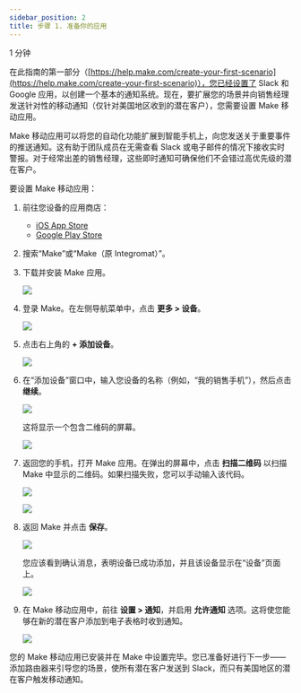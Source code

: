 ```yaml
---
sidebar_position: 2
title: 步骤 1. 准备你的应用
---
```


1 分钟

在此指南的第一部分（[https://help.make.com/create-your-first-scenario](https://help.make.com/create-your-first-scenario)），您已经设置了 Slack 和 Google 应用，以创建一个基本的通知系统。现在，要扩展您的场景并向销售经理发送针对性的移动通知（仅针对美国地区收到的潜在客户），您需要设置 Make 移动应用。

Make 移动应用可以将您的自动化功能扩展到智能手机上，向您发送关于重要事件的推送通知。这有助于团队成员在无需查看 Slack 或电子邮件的情况下接收实时警报。对于经常出差的销售经理，这些即时通知可确保他们不会错过高优先级的潜在客户。

要设置 Make 移动应用：

1. 前往您设备的应用商店：
   - [iOS App Store](https://apps.apple.com/app/integromat/id1178593383 "iOS App Store")
   - [Google Play Store](https://play.google.com/store/apps/details?id=com.integromat.app "Google Play Store")

2. 搜索“Make”或“Make（原 Integromat）”。

3. 下载并安装 Make 应用。

   ![](/img/get-started/image_075_93fe4580.png?format=webp)

4. 登录 Make。在左侧导航菜单中，点击 **更多 > 设备**。

   ![](/img/get-started/image_036_d2ab724c.png)

5. 点击右上角的 **+ 添加设备**。

   ![](/img/get-started/image_185_276b0275.png?format=webp)

6. 在“添加设备”窗口中，输入您设备的名称（例如，“我的销售手机”），然后点击 **继续**。

   ![](/img/get-started/image_008_98c5544e.png)

   这将显示一个包含二维码的屏幕。

   ![](/img/get-started/image_106_ab7212a9.png?format=webp)

7. 返回您的手机，打开 Make 应用。在弹出的屏幕中，点击 **扫描二维码** 以扫描 Make 中显示的二维码。如果扫描失败，您可以手动输入该代码。

   ![](/img/get-started/image_014_19b8a0d8.png?format=webp)

   ![](/img/get-started/image_019_9c59c129.png?format=webp)

8. 返回 Make 并点击 **保存**。

   ![](/img/get-started/image_032_8a9b6f14.png?format=webp)

   您应该看到确认消息，表明设备已成功添加，并且该设备显示在“设备”页面上。

   ![](/img/get-started/image_083_af5c593e.png?format=webp)

9. 在 Make 移动应用中，前往 **设置 > 通知**，并启用 **允许通知** 选项。这将使您能够在新的潜在客户添加到电子表格时收到通知。

   ![](/img/get-started/image_128_f3ed2bbe.png?format=webp)

您的 Make 移动应用已安装并在 Make 中设置完毕。您已准备好进行下一步——添加路由器来引导您的场景，使所有潜在客户发送到 Slack，而只有美国地区的潜在客户触发移动通知。
